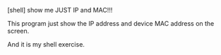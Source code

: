 [shell] show me JUST IP and MAC!!!

This program just show the IP address and device MAC address on the screen.

And it is my shell exercise.
